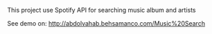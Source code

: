 This project use Spotify API for searching music album and artists

See demo on: http://abdolvahab.behsamanco.com/Music%20Search
